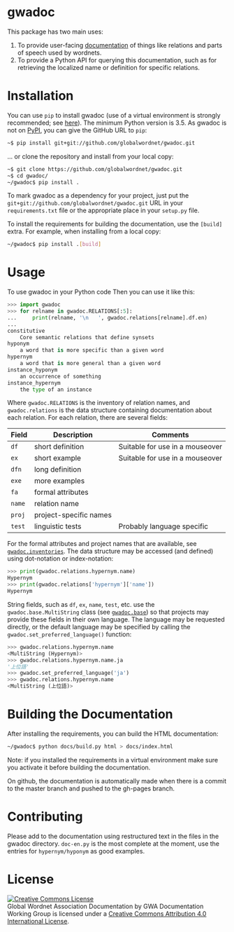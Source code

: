 # gwadoc

This package has two main uses:

1. To provide user-facing
   [documentation](https://globalwordnet.github.io/gwadoc) of things
   like relations and parts of speech used by wordnets.
2. To provide a Python API for querying this documentation, such as
   for retrieving the localized name or definition for specific
   relations.

# Installation

You can use `pip` to install gwadoc (use of a virtual environment is
strongly recommended; see [here][virtualenv]). The minimum Python
version is 3.5. As gwadoc is not on [PyPI](https://pypi.org/), you can
give the GitHub URL to `pip`:

``` bash
~$ pip install git+git://github.com/globalwordnet/gwadoc.git
```

... or clone the repository and install from your local copy:

``` bash
~$ git clone https://github.com/globalwordnet/gwadoc.git
~$ cd gwadoc/
~/gwadoc$ pip install .
```

To mark gwadoc as a dependency for your project, just put the
`git+git://github.com/globalwordnet/gwadoc.git` URL in your
`requirements.txt` file or the appropriate place in your `setup.py`
file.

To install the requirements for building the documentation, use the
`[build]` extra. For example, when installing from a local copy:

``` bash
~/gwadoc$ pip install .[build]
```

[virtualenv]: https://packaging.python.org/guides/installing-using-pip-and-virtualenv/

# Usage

To use gwadoc in your Python code
Then you can use it like this:

``` python
>>> import gwadoc
>>> for relname in gwadoc.RELATIONS[:5]:
...     print(relname, '\n   ', gwadoc.relations[relname].df.en)
... 
constitutive
    Core semantic relations that define synsets
hyponym
    a word that is more specific than a given word
hypernym
    a word that is more general than a given word
instance_hyponym
    an occurrence of something
instance_hypernym
    the type of an instance
```

Where `gwadoc.RELATIONS` is the inventory of relation names, and
`gwadoc.relations` is the data structure containing documentation
about each relation. For each relation, there are several fields:

| Field  | Description            | Comments                         | 
| ------ | ---------------------- |----------------------------------|
| `df`   | short definition       | Suitable for use in a mouseover  |
| `ex`   | short example          | Suitable for use in a mouseover  |
| `dfn`  | long definition        |                                  |
| `exe`  | more examples          |                                  |
| `fa`   | formal attributes      |                                  |
| `name` | relation name          |                                  |
| `proj` | project-specific names |                                  |
| `test` | linguistic tests       | Probably language specific       |

For the formal attributes and project names that are available, see
[`gwadoc.inventories`](gwadoc/inventories.py). The data structure
may be accessed (and defined) using dot-notation or index-notation:

``` python
>>> print(gwadoc.relations.hypernym.name)
Hypernym
>>> print(gwadoc.relations['hypernym']['name'])
Hypernym
```

String fields, such as `df`, `ex`, `name`, `test`, etc. use the
`gwadoc.base.MultiString` class (see [`gwadoc.base`](gwadoc/base.py))
so that projects may provide these fields in their own language. The
language may be requested directly, or the default language may be
specified by calling the `gwadoc.set_preferred_language()` function:

``` python
>>> gwadoc.relations.hypernym.name
<MultiString (Hypernym)>
>>> gwadoc.relations.hypernym.name.ja
'上位語'
>>> gwadoc.set_preferred_language('ja')
>>> gwadoc.relations.hypernym.name
<MultiString (上位語)>
```

# Building the Documentation

After installing the requirements, you can build the HTML documentation:

``` bash
~/gwadoc$ python docs/build.py html > docs/index.html
```

Note: if you installed the requirements in a virtual environment make
sure you activate it before building the documentation.

On github, the documentation is automatically made when there is a commit to the master branch and pushed to the gh-pages branch.


# Contributing

Please add to the documentation using restructured text in the files in
the gwadoc directory.  `doc-en.py` is the most complete at the
moment, use the entries for `hypernym/hyponym` as good examples.


# License

<a rel="license" href="http://creativecommons.org/licenses/by/4.0/">
<img alt="Creative Commons License" style="border-width:0" src="https://i.creativecommons.org/l/by/4.0/88x31.png" /></a><br />
<span xmlns:dct="http://purl.org/dc/terms/" href="http://purl.org/dc/dcmitype/Dataset" property="dct:title" rel="dct:type">Global Wordnet Association Documentation</span>
by <span xmlns:cc="http://creativecommons.org/ns#" property="cc:attributionName">GWA Documentation Working Group</span>
is licensed under a <a rel="license" href="http://creativecommons.org/licenses/by/4.0/">Creative Commons Attribution 4.0 International License</a>.
